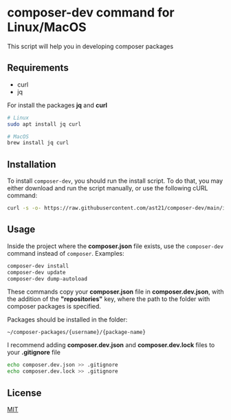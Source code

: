 # composer-dev command for Linux/MacOS

This script will help you in developing composer packages

## Requirements

- curl
- jq

For install the packages **jq** and **curl**
```bash
# Linux
sudo apt install jq curl

# MacOS
brew install jq curl
```

## Installation

To install `composer-dev`, you should run the install script. To do that, you may either download and run the script manually, or use the following cURL command:

```bash
curl -s -o- https://raw.githubusercontent.com/ast21/composer-dev/main/install.sh | sudo bash
```

## Usage

Inside the project where the **composer.json** file exists, use the `composer-dev` command instead of `composer`. Examples:

```bash
composer-dev install
composer-dev update
composer-dev dump-autoload
```

These commands copy your **composer.json** file in **composer.dev.json**, with the addition of the **"repositories"** key, where the path to the folder with composer packages is specified.

Packages should be installed in the folder:
```
~/composer-packages/{username}/{package-name}
```

I recommend adding **composer.dev.json** and **composer.dev.lock** files to your **.gitignore** file
```bash
echo composer.dev.json >> .gitignore
echo composer.dev.lock >> .gitignore
```

## License

[MIT](https://choosealicense.com/licenses/mit/)
